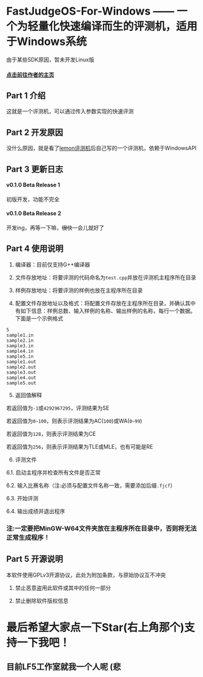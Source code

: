 # FastJudgeOS-For-Windows —— 一个为轻量化快速编译而生的评测机，适用于Windows系统

由于某些SDK原因，暂未开发Linux版

#### [点击前往作者的主页](https://enderdragon114514.github.io/Homepage/index.html)

## Part 1 介绍

这就是一个评测机，可以通过传入参数实现的快速评测

## Part 2 开发原因

没什么原因，就是看了[lemon评测机](https://oi-wiki.org/tools/judger/lemon/)后自己写的一个评测机，依赖于WindowsAPI

## Part 3 更新日志

#### v0.1.0 Beta Release 1

初版开发，功能不完全

#### v0.1.0 Beta Release 2

开发ing，再等一下嘛，~~很快~~一会儿就好了

## Part 4 使用说明

1. 编译器：目前仅支持G++编译器
 
2. 文件存放地址：将要评测的代码命名为`test.cpp`并放在评测机主程序所在目录
 
3. 样例存放地址：将要评测的样例也放在主程序所在目录

4. 配置文件存放地址以及格式：将配置文件存放在主程序所在目录，并确认其中有如下信息：样例总数、输入样例的名称、输出样例的名称，每行一个数据。下面是一个示例格式
```
5
sample1.in
sample2.in
sample3.in
sample4.in
sample5.in
sample1.out
sample2.out
sample3.out
sample4.out
sample5.out
```
5. 返回值解释
   
若返回值为`-1`或`4292967295`，评测结果为SE

若返回值为`0~100`，则表示评测结果为AC(`100`)或WA(`0~99`)

若返回值为`128`，则表示评测结果为CE

若返回值为`256`，则表示评测结果为TLE或MLE，也有可能是RE

6. 评测文件

6.1. 启动主程序并检查所有文件是否正常

6.2. 输入比赛名称（注:必须与配置文件名称一致，需要添加后缀`.fjcf`）

6.3. 开始评测

6.4. 输出成绩并退出程序

### 注:一定要把MinGW-W64文件夹放在主程序所在目录中，否则将无法正常生成程序！

## Part 5 开源说明

本软件使用GPLv3开源协议，此处为附加条款，与原始协议互不冲突

1. 禁止恶意盗用此软件或其中的任何一部分
   
2. 禁止删除软件版权信息

# 最后希望大家点一下Star(右上角那个)支持一下我吧！

## 目前LF5工作室就我一个人呢 (悲
